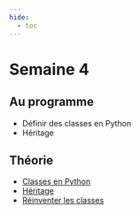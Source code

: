 ```yaml
---
hide:
  - toc
---
```

# Semaine 4

## Au programme
- Définir des classes en Python
- Héritage

## Théorie
- [Classes en Python](theorie/01_classes.md)
- [Héritage](theorie/02_heritage.md)
- [Réinventer les classes](theorie/03_reinventer_classes.md)
